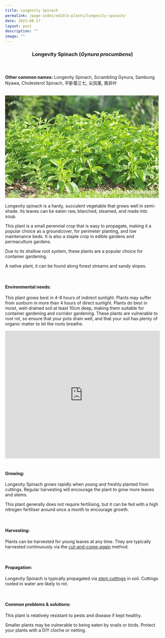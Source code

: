 ```yaml
---
title: Longevity Spinach
permalink: /page-index/edible-plants/longevity-spinach/
date: 2023-08-17
layout: post
description: ""
image: ""
---
```

<header>
	<h3>Longevity Spinach (<em>Gynura procumbens</em>)</h3>
</header>
	
<section>
	<p><strong>Other common names:</strong> Longevity Spinach, Scrambling Gynura, Sambung Nyawa, Cholesterol Spinach, 平卧菊三七, 尖凤尾, 南非叶</p>
	<br>
</section>

<section>
	<img title="Photo by Flora and Fauna Web." src="/images/Plants/longevityspinach_ffw.jfif">
	<p>Longevity spinach is a hardy, succulent vegetable that grows well in semi-shade. Its leaves can be eaten raw, blanched, steamed, and made into soup.</p>
	<p>This plant is a small perennial crop that is easy to propagate, making it a popular choice as a groundcover, for perimeter planting, and low maintenance beds. It is also a staple crop in edible gardens and permaculture gardens.</p>
		<p>Due to its shallow root system, these plants are a popular choice for container gardening.</p>
	<p>A native plant, it can be found along forest streams and sandy slopes.</p>
	<br>
</section>

<section>
	<h4>Environmental needs:</h4>
		<p>This plant grows best in 4-8 hours of indirect sunlight. Plants may suffer from sunburn in more than 4 hours of direct sunlight. Plants do best in moist, well-drained soil at least 10cm deep, making them suitable for container gardening and corridor gardening. These plants are vulnerable to root rot, so ensure that your pots drain well, and that your soil has plenty of organic matter to let the roots breathe.</p>
		<iframe width="100%" height="415" src="https://www.youtube.com/embed/SfuujJwcZR8" title="YouTube video player" frameborder="0" allow="accelerometer; autoplay; clipboard-write; encrypted-media; gyroscope; picture-in-picture; web-share" allowfullscreen=""></iframe><br>
	<br>
</section>
	
<section>
	<h4>Growing:</h4>
		<p>Longevity Spinach grows rapidly when young and freshly planted from cuttings. Regular harvesting will encourage the plant to grow more leaves and stems.</p>
	<p>This plant generally does not require fertilising, but it can be fed with a high nitrogen fertiliser around once a month to encourage growth.</p>
	<br>
</section>

<section>
	<h4>Harvesting:</h4>
		<p>Plants can be harvested for young leaves at any time. They are typically harvested continuously via the <a href="https://staging.dmhtu0pi4p9u7.amplifyapp.com/page-index/horticulture-techniques/cut-and-come-again/">cut-and-come-again</a> method.</p>
	<br>
</section>

<section>
	<h4>Propagation:</h4>
		<p>Longevity Spinach is typically propagated via <a href="https://staging.dmhtu0pi4p9u7.amplifyapp.com/page-index/horticulture-techniques/propagatingcuttings/">stem cuttings</a> in soil. Cuttings rooted in water are likely to rot.</p>
	<br>
</section>

<section>
	<h4>Common problems &amp; solutions:</h4>
	<p>This plant is relatively resistant to pests and disease if kept healthy.</p>
	<p>Smaller plants may be vulnerable to being eaten by snails or birds. Protect your plants with a DIY cloche or netting.</p>
	<br>
</section>